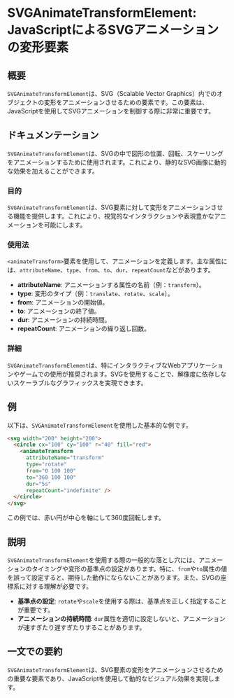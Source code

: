 <!--
Meta Description: # SVGAnimateTransformElement: JavaScriptによるSVGアニメーションの変形要素 ## 概要 `SVGAnimateTransformElement`は、SVG（Scalable Vector Graphics）内でのオブジェクトの変形をアニメーションさせるための...
Meta Keywords: svganimatetransformelement, 100, from, dur, svg
-->

# SVGAnimateTransformElement: JavaScriptによるSVGアニメーションの変形要素

## 概要
`SVGAnimateTransformElement`は、SVG（Scalable Vector Graphics）内でのオブジェクトの変形をアニメーションさせるための要素です。この要素は、JavaScriptを使用してSVGアニメーションを制御する際に非常に重要です。

## ドキュメンテーション
`SVGAnimateTransformElement`は、SVGの中で図形の位置、回転、スケーリングをアニメーションするために使用されます。これにより、静的なSVG画像に動的な効果を加えることができます。

### 目的
`SVGAnimateTransformElement`は、SVG要素に対して変形をアニメーションさせる機能を提供します。これにより、視覚的なインタラクションや表現豊かなアニメーションを可能にします。

### 使用法
`<animateTransform>`要素を使用して、アニメーションを定義します。主な属性には、`attributeName`、`type`、`from`、`to`、`dur`、`repeatCount`などがあります。

- **attributeName**: アニメーションする属性の名前（例：`transform`）。
- **type**: 変形のタイプ（例：`translate`、`rotate`、`scale`）。
- **from**: アニメーションの開始値。
- **to**: アニメーションの終了値。
- **dur**: アニメーションの持続時間。
- **repeatCount**: アニメーションの繰り返し回数。

### 詳細
`SVGAnimateTransformElement`は、特にインタラクティブなWebアプリケーションやゲームでの使用が推奨されます。SVGを使用することで、解像度に依存しないスケーラブルなグラフィックスを実現できます。

## 例
以下は、`SVGAnimateTransformElement`を使用した基本的な例です。

```html
<svg width="200" height="200">
  <circle cx="100" cy="100" r="40" fill="red">
    <animateTransform 
      attributeName="transform" 
      type="rotate" 
      from="0 100 100" 
      to="360 100 100" 
      dur="5s" 
      repeatCount="indefinite" />
  </circle>
</svg>
```

この例では、赤い円が中心を軸にして360度回転します。

## 説明
`SVGAnimateTransformElement`を使用する際の一般的な落とし穴には、アニメーションのタイミングや変形の基準点の設定があります。特に、`from`や`to`属性の値を誤って設定すると、期待した動作にならないことがあります。また、SVGの座標系に対する理解が必要です。

- **基準点の設定**: `rotate`や`scale`を使用する際は、基準点を正しく指定することが重要です。
- **アニメーションの持続時間**: `dur`属性を適切に設定しないと、アニメーションが速すぎたり遅すぎたりすることがあります。

## 一文での要約
`SVGAnimateTransformElement`は、SVG要素の変形をアニメーションさせるための重要な要素であり、JavaScriptを使用して動的なビジュアル効果を実現します。